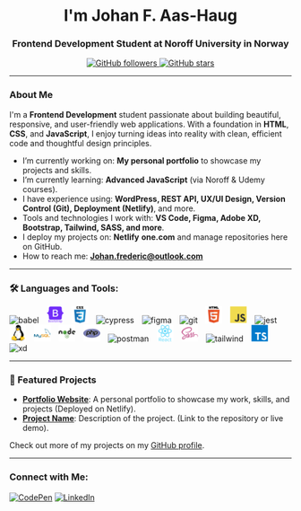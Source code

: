 <h1 align="center"> I'm Johan F. Aas-Haug</h1>
<h3 align="center">Frontend Development Student at Noroff University in Norway</h3>

<p align="center">
  <a href="https://github.com/johanf92?tab=repositories">
    <img src="https://img.shields.io/github/followers/johanf92?label=Followers&style=social" alt="GitHub followers" />
  </a>
  <a href="https://github.com/johanf92?tab=repositories">
    <img src="https://img.shields.io/github/stars/johanf92?label=Stars&style=social" alt="GitHub stars" />
  </a>
</p>

---

### About Me
I'm a **Frontend Development** student passionate about building beautiful, responsive, and user-friendly web applications. With a foundation in **HTML**, **CSS**, and **JavaScript**, I enjoy turning ideas into reality with clean, efficient code and thoughtful design principles.

-  I’m currently working on: **My personal portfolio** to showcase my projects and skills.
-  I’m currently learning: **Advanced JavaScript** (via Noroff & Udemy courses).
-  I have experience using: **WordPress, REST API, UX/UI Design, Version Control (Git), Deployment (Netlify)**, and more.
-  Tools and technologies I work with: **VS Code, Figma, Adobe XD, Bootstrap, Tailwind, SASS, and more**.
-  I deploy my projects on: **Netlify** **one.com** and manage repositories here on GitHub.
-  How to reach me: **[Johan.frederic@outlook.com](mailto:Johan.frederic@outlook.com)**

---

### 🛠️ Languages and Tools:
<p align="left"> 
  <img src="https://www.vectorlogo.zone/logos/babeljs/babeljs-icon.svg" alt="babel" width="30" height="30" style="padding-right: 10px;"/> 
  <img src="https://raw.githubusercontent.com/devicons/devicon/master/icons/bootstrap/bootstrap-plain-wordmark.svg" alt="bootstrap" width="30" height="30" style="padding-right: 10px;"/> 
  <img src="https://raw.githubusercontent.com/devicons/devicon/master/icons/css3/css3-original-wordmark.svg" alt="css3" width="30" height="30" style="padding-right: 10px;"/> 
  <img src="https://raw.githubusercontent.com/simple-icons/simple-icons/6e46ec1fc23b60c8fd0d2f2ff46db82e16dbd75f/icons/cypress.svg" alt="cypress" width="30" height="30" style="padding-right: 10px;"/> 
  <img src="https://www.vectorlogo.zone/logos/figma/figma-icon.svg" alt="figma" width="30" height="30" style="padding-right: 10px;"/> 
  <img src="https://www.vectorlogo.zone/logos/git-scm/git-scm-icon.svg" alt="git" width="30" height="30" style="padding-right: 10px;"/> 
  <img src="https://raw.githubusercontent.com/devicons/devicon/master/icons/html5/html5-original-wordmark.svg" alt="html5" width="30" height="30" style="padding-right: 10px;"/> 
  <img src="https://raw.githubusercontent.com/devicons/devicon/master/icons/javascript/javascript-original.svg" alt="javascript" width="30" height="30" style="padding-right: 10px;"/> 
  <img src="https://www.vectorlogo.zone/logos/jestjsio/jestjsio-icon.svg" alt="jest" width="30" height="30" style="padding-right: 10px;"/> 
  <img src="https://raw.githubusercontent.com/devicons/devicon/master/icons/linux/linux-original.svg" alt="linux" width="30" height="30" style="padding-right: 10px;"/> 
  <img src="https://raw.githubusercontent.com/devicons/devicon/master/icons/mysql/mysql-original-wordmark.svg" alt="mysql" width="30" height="30" style="padding-right: 10px;"/> 
  <img src="https://raw.githubusercontent.com/devicons/devicon/master/icons/nodejs/nodejs-original-wordmark.svg" alt="nodejs" width="30" height="30" style="padding-right: 10px;"/> 
  <img src="https://raw.githubusercontent.com/devicons/devicon/master/icons/php/php-original.svg" alt="php" width="30" height="30" style="padding-right: 10px;"/> 
  <img src="https://www.vectorlogo.zone/logos/getpostman/getpostman-icon.svg" alt="postman" width="30" height="30" style="padding-right: 10px;"/> 
  <img src="https://raw.githubusercontent.com/devicons/devicon/master/icons/react/react-original-wordmark.svg" alt="react" width="30" height="30" style="padding-right: 10px;"/> 
  <img src="https://raw.githubusercontent.com/devicons/devicon/master/icons/sass/sass-original.svg" alt="sass" width="30" height="30" style="padding-right: 10px;"/> 
  <img src="https://www.vectorlogo.zone/logos/tailwindcss/tailwindcss-icon.svg" alt="tailwind" width="30" height="30" style="padding-right: 10px;"/> 
  <img src="https://raw.githubusercontent.com/devicons/devicon/master/icons/typescript/typescript-original.svg" alt="typescript" width="30" height="30" style="padding-right: 10px;"/> 
  <img src="https://cdn.worldvectorlogo.com/logos/adobe-xd.svg" alt="xd" width="30" height="30" style="padding-right: 10px;"/> 
</p>



---

### 📄 Featured Projects
- **[Portfolio Website](#)**: A personal portfolio to showcase my work, skills, and projects (Deployed on Netlify).
- **[Project Name](#)**: Description of the project. (Link to the repository or live demo).

Check out more of my projects on my [GitHub profile](https://github.com/johanf92?tab=repositories).

---

### Connect with Me:
<p align="left">
  <a href="https://codepen.io/zarden92" target="_blank"><img align="center" src="https://raw.githubusercontent.com/rahuldkjain/github-profile-readme-generator/master/src/images/icons/Social/codepen.svg" alt="CodePen" height="30" width="40" /></a>
  <a href="https://linkedin.com/in/johanfredericaashaug" target="_blank"><img align="center" src="https://raw.githubusercontent.com/rahuldkjain/github-profile-readme-generator/master/src/images/icons/Social/linked-in-alt.svg" alt="LinkedIn" height="30" width="40" /></a>
</p>
